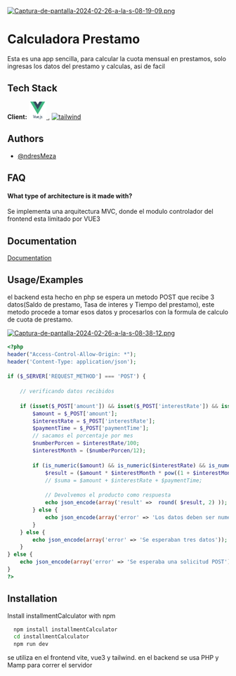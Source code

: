 [![Captura-de-pantalla-2024-02-26-a-la-s-08-19-09.png](https://i.postimg.cc/BvQsQGMK/Captura-de-pantalla-2024-02-26-a-la-s-08-19-09.png)](https://postimg.cc/HrKFBFGY)


# Calculadora Prestamo


Esta es una app sencilla, para calcular la cuota mensual en prestamos, solo ingresas los datos del prestamo y calculas, asi de facil 





## Tech Stack

**Client:** <a href="https://vuejs.org/" target="_blank" rel="noreferrer"> <img src="https://raw.githubusercontent.com/devicons/devicon/master/icons/vuejs/vuejs-original-wordmark.svg" alt="vuejs" width="40" height="40"/> </a> ,  <a href="https://tailwindcss.com/" target="_blank" rel="noreferrer"> <img src="https://www.vectorlogo.zone/logos/tailwindcss/tailwindcss-icon.svg" alt="tailwind" width="40" height="40"/> </a>  



## Authors

- [@ndresMeza](https://www.linkedin.com/in/andres-meza-dev/)


## FAQ


#### What type of architecture is it made with?

Se implementa una arquitectura MVC, donde el modulo controlador del frontend esta limitado por VUE3


## Documentation

[Documentation](https://linktodocumentation)


## Usage/Examples
el backend esta hecho en php se espera un metodo POST que recibe 3 datos(Saldo de prestamo, Tasa de interes y Tiempo del prestamo), este metodo procede a tomar esos datos y procesarlos con la formula de calculo de cuota de prestamo. 

[![Captura-de-pantalla-2024-02-26-a-la-s-08-38-12.png](https://i.postimg.cc/zvTNdwJC/Captura-de-pantalla-2024-02-26-a-la-s-08-38-12.png)](https://postimg.cc/Wqpxzkqz)


```php
<?php
header("Access-Control-Allow-Origin: *");
header('Content-Type: application/json');

if ($_SERVER['REQUEST_METHOD'] === 'POST') {
  
    // verificando datos recibidos

    if (isset($_POST['amount']) && isset($_POST['interestRate']) && isset($_POST['paymentTime'])) {
        $amount = $_POST['amount'];
        $interestRate = $_POST['interestRate'];
        $paymentTime = $_POST['paymentTime'];
        // sacamos el porcentaje por mes
        $numberPorcen = $interestRate/100;
        $interestMonth = ($numberPorcen/12);
        
        if (is_numeric($amount) && is_numeric($interestRate) && is_numeric($paymentTime)) {
            $result = ($amount * $interestMonth * pow((1 + $interestMonth), $paymentTime))/(pow((1+$interestMonth),$paymentTime)-1) ;
            // $suma = $amount + $interestRate + $paymentTime;
            
            // Devolvemos el producto como respuesta
            echo json_encode(array('result' =>  round( $result, 2) ));
        } else {
            echo json_encode(array('error' => 'Los datos deben ser numéricos'));
        }
    } else {
        echo json_encode(array('error' => 'Se esperaban tres datos'));
    }
} else {
    echo json_encode(array('error' => 'Se esperaba una solicitud POST'));
}
?>

```


## Installation

Install installmentCalculator with npm

```bash
  npm install installmentCalculator
  cd installmentCalculator
  npm run dev
```
se utiliza en el frontend vite, vue3 y tailwind.
en el backend se usa PHP y Mamp para correr el servidor 

